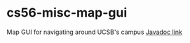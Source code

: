 cs56-misc-map-gui
=================

Map GUI for navigating around UCSB's campus
[Javadoc link](http://www.cs.ucsb.edu/~eric_j_huang/cs56/cs56/S13/issues/0000707/javadoc/)
